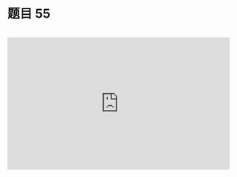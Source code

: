 <script setup>
import { loginRead } from '@/utils/login-read'

loginRead('n10016')
</script>

# 题目 55

<br />

<iframe height="300" style="width: 100%;" scrolling="no" title="css-base-55" src="https://codepen.io/noxussj2/full/GRYNXzy" frameborder="no" loading="lazy" allowtransparency="true" allowfullscreen="true" />

题目：请利用 vertical-align 实现上图效果。

提示：

-   绿色盒子尺寸 100px \* 150px、背景色：#5cd8a2

-   红色盒子尺寸 100px \* 50px、背景色：#ff8077

-   橙色盒子尺寸 100px \* 16px、背景色：#ffcb3d

答题文件： `55.html`
